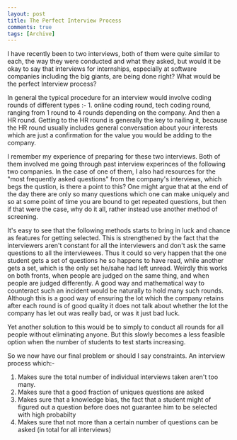 ```yaml
---
layout: post
title: The Perfect Interview Process
comments: true
tags: [Archive]
---
```



I have recently been to two interviews, both of them were quite similar to each, the way they were conducted and what they asked, but would it be okay to say that interviews for internships, especially at software companies including the big giants, are being done right? What would be the perfect Interview process?

In general the typical procedure for an interview would involve coding rounds of different types :- 1. online coding round, tech coding round, ranging from 1 round to 4 rounds depending on the company. And then a HR round. Getting to the HR round is generally the key to nailing it, because the HR round usually includes general conversation about your interests which are just a confirmation for the value you would be adding to the company. 
 
I remember my experience of preparing for these two interviews. Both of them involved me going through past interview experinces of the following two companies. In the case of one of them, I also had resources for the "most frequently asked questions" from the company's interviews, which begs the qustion, is there a point to this? One might argue that at the end of the day there are only so many questions which one can make uniquely and so at some point of time you are bound to get repeated questions, but then if that were the case, why do it all, rather instead use another method of screening.

It's easy to see that the following methods starts to bring in luck and chance as features for getting selected. This is strengthened by the fact that the interviewers aren't constant for all the interviewers and don't ask the same questions to all the interviewees. Thus it could so very happen that the one student gets a set of questions he so happens to have read, while another gets a set, which is the only set he/sahe had left unread. Weirdly this works on both fronts, when people are judged on the same thing, and when people are judged differently. A good way and mathematical way to counteract such an incident would be naturally to hold many such rounds. Although this is a good way of ensuring the lot which the company retains after each round is of good quality it does not talk about whether the lot the company has let out was really bad, or was it just bad luck. 

Yet another solution to this would be to simply to conduct all rounds for all people without eliminating anyone. But this slowly becomes a less feasible option when the number of students to test starts increasing. 

So we now have our final problem or should I say constraints. An interview process which:-

1. Makes sure the total number of individual interviews taken aren't too many.
2. Makes sure that a good fraction of uniques questions are asked 
3. Makes sure that a knowledge bias, the fact that a student might of figured out a question before does not guarantee him to be selected with high probabilty
4. Makes sure that not more than a certain number of questions can be asked (in total for all interviews)



